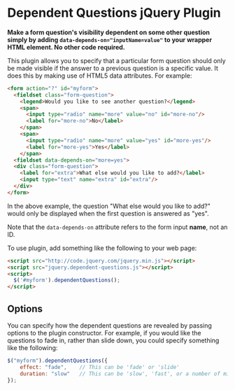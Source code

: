 # Dependent Questions jQuery Plugin

**Make a form question's visibility dependent on some other question simply by adding `data-depends-on="inputName=value"` to your wrapper HTML element. No other code required.**

This plugin allows you to specify that a particular form question should only be
made visible if the answer to a previous question is a specific value. It does this
by making use of HTML5 data attributes. For example:

`````html
<form action="?" id="myform">
  <fieldset class="form-question">
    <legend>Would you like to see another question?</legend>
    <span>
      <input type="radio" name="more" value="no" id="more-no"/>
      <label for="more-no">No</label>
    </span>
    <span>
      <input type="radio" name="more" value="yes" id="more-yes"/>
      <label for="more-yes">Yes</label>
    </span>
  <fieldset data-depends-on="more=yes">
  <div class="form-question">
    <label for="extra">What else would you like to add?</label>
    <input type="text" name="extra" id="extra"/>
  </div>
</form>
`````

In the above example, the question "What else would you like to add?" would only be
displayed when the first question is answered as "yes".

Note that the `data-depends-on` attribute refers to the form input **name**, not an ID.

To use plugin, add something like the following to your web page:

`````html
<script src="http://code.jquery.com/jquery.min.js"></script>
<script src="jquery.dependent-questions.js"></script>
<script>
  $('#myform').dependentQuestions();
</script>
`````
## Options

You can specify how the dependent questions are revealed by passing options to the plugin constructor. For example, if you would like the questions to fade in, rather than slide down, you could specify something like the following:

`````javascript
$("myform").dependentQuestions({
    effect: "fade",    // This can be 'fade' or 'slide'
    duration: "slow"   // This can be 'slow', 'fast', or a number of milliseconds
});
`````
